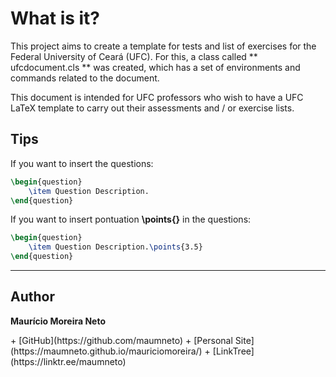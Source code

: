 # What is it?

This project aims to create a template for tests and list of exercises for the Federal University of Ceará (UFC). For this, a class called ** ufcdocument.cls ** was created, which has a set of environments and commands related to the document.

This document is intended for UFC professors who wish to have a UFC LaTeX template to carry out their assessments and / or exercise lists.

## Tips

If you want to insert the questions:
```tex
\begin{question}
    \item Question Description.
\end{question}
```

If you want to insert pontuation **\points{}** in the questions:
```tex
\begin{question}
    \item Question Description.\points{3.5}
\end{question}
```

---

## Author
**Maurício Moreira Neto**
<p>
+ [GitHub](https://github.com/maumneto)
+ [Personal Site](https://maumneto.github.io/mauriciomoreira/)
+ [LinkTree](https://linktr.ee/maumneto)
</p>
